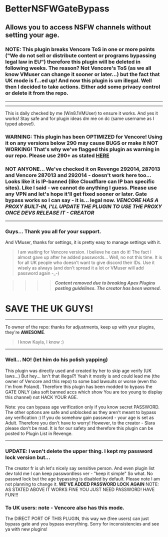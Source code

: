 # BetterNSFWGateBypass 
## Allows you to access NSFW channels without setting your age.

### NOTE: This plugin breaks Vencore ToS in one or more points ("We do not sell or distribute content or programs bypassing legal law in EU") therefore this plugin will be deleted in following weeks. The reason? Not Vencore's ToS (as we all know VMuser can change it sooner or later...) but the fact that UK mode is f...ed up! And now this plugin is um illegal. Well then I decided to take actions. Either add some privacy control or delete it from the repo.
__ __

__ __
This is daily checked by me (Win8.1VMUser) to ensure it works. And yes it works!
Stay safe and for plugin ideas dm me on dc (same username as I typed above!).
### WARNING: This plugin has been OPTIMIZED for Vencore! Using it on any versions below 290 may cause BUGS or make it NOT WORKING! That's why we've flagged this plugin as warning in our repo. Please use 290+ as stated [HERE](https://github.com/ApexTeamPL/Vencore/blob/main/docs/vencore-mobile/)
### NOT ANYONE... We've checked it on Revenge 292014, 287013 and Vencore 287013 and 292014 - doesn't work here too... Looks like it is IP-banned (like Cloudflare can IP ban specific sites). Like I said - we cannot do anything I guess. Please use any VPN and let's hope it'll get fixed sooner or later. Gate bypass works so I can say - it is... legal now. ***VENCORE HAS A PROXY BUILT-IN, I'LL UPDATE THE PLUGIN TO USE THE PROXY ONCE DEVS RELEASE IT - CREATOR***
__ __
### Guys... Thank you all for your support. 
And VMuser, thanks for settings, it is pretty easy to manage settings with it.
> I am waiting for Vencore version. I believe he can do it! The fact I almost gave up after he added passwords... Well, no not this time. It is for all UK people who doesn't want to give discord their IDs.
Use it wisely as always (and don't spread it a lot or VMuser will add password again -_-)

> > > > ***Content removed due to breaking Apex Plugins posting guidelines. The creator has been warned.***

# SAVE THE UK GUYS!

__ __
To owner of the repo: thanks for adjustments, keep up with your plugins, they're **AWESOME**.
> I know Kayla, I know :)

__ __
### Well... NO! (let him do his polish yapping)
This plugin was directly used and created by her to skip age verify (UK laws...) But hey... Isn't that illegal?!
Yeah it mostly is and could lead me (the owner of Vencore and this repo) to some bad lawsuits or worse (even tho I'm from Poland).
Therefore this plugin has been modded to bypass the GATE ONLY (aka soft banned accs which show You are too young to display this channel) not HACK YOUR AGE.

Note: you can bypass age verification only if you know secret PASSWORD. The other options are safe and unblocked as they aren't meant to bypass any verification :)
If you do somehow gain password - your age is set as Adult. Therefore you don't have to worry!
However, to the creator - Slara please don't be mad. It is for our safety and therefore this plugin can be posted to Plugin List in Revenge.

__ __
### UPDATE: I won't delete the upper thing. I kept my password lock version but...
The creator fr is uh let's nicely say sensitive person. And even plugin list dev told me I can keep passwordless ver - "keep it simple"
So what. No passwd lock but the age bypassing is disabled by default. Please note I am not planning to change it.
**WE'VE ADDED PASSWORD LOCK AGAIN**
NOTE: AS STATED ABOVE IT WORKS FINE YOU JUST NEED PASSWORD! HAVE FUN!!!

### To UK users: note - Vencore also has this mode.
The DIRECT PORT OF THIS PLUGIN, this way we (free users) can just bypass gate and you bypass everything. Sorry for inconsistencies and see ya with new plugins!
